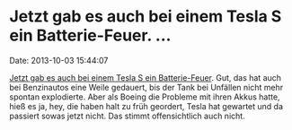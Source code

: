 Jetzt gab es auch bei einem Tesla S ein Batterie-Feuer. \...
============================================================

Date: 2013-10-03 15:44:07

[Jetzt gab es auch bei einem Tesla S ein
Batterie-Feuer](http://www.seattlepi.com/news/us/article/Tesla-stock-tumbles-after-Model-S-catches-fire-4863667.php).
Gut, das hat auch bei Benzinautos eine Weile gedauert, bis der Tank bei
Unfällen nicht mehr spontan explodierte. Aber als Boeing die Probleme
mit ihren Akkus hatte, hieß es ja, hey, die haben halt zu früh geordert,
Tesla hat gewartet und da passiert sowas jetzt nicht. Das stimmt
offensichtlich auch nicht.
